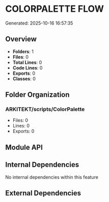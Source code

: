 # COLORPALETTE FLOW
Generated: 2025-10-16 16:57:35

## Overview
- **Folders**: 1
- **Files**: 0
- **Total Lines**: 0
- **Code Lines**: 0
- **Exports**: 0
- **Classes**: 0

## Folder Organization

### ARKITEKT/scripts/ColorPalette
- Files: 0
- Lines: 0
- Exports: 0

## Module API

## Internal Dependencies

No internal dependencies within this feature

## External Dependencies
